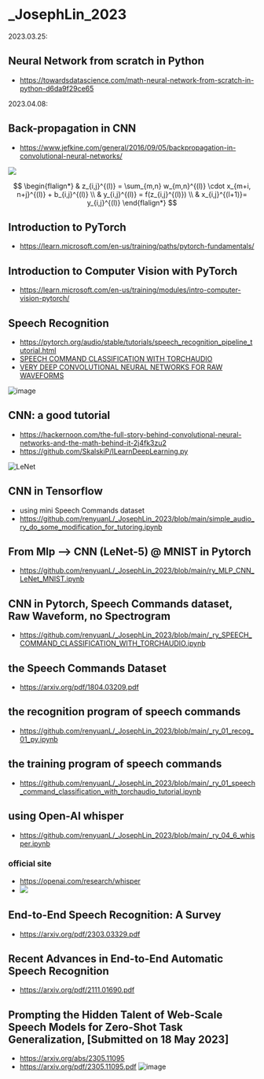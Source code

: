 # _JosephLin_2023

2023.03.25:
## Neural Network from scratch in Python

- https://towardsdatascience.com/math-neural-network-from-scratch-in-python-d6da9f29ce65

2023.04.08:
## Back-propagation in CNN
- https://www.jefkine.com/general/2016/09/05/backpropagation-in-convolutional-neural-networks/

![](https://www.jefkine.com/assets/images/conv.png)

$$
\begin{flalign*}
& z_{i,j}^{(l)} = \sum_{m,n} w_{m,n}^{(l)} \cdot x_{m+i, n+j}^{(l)} + b_{i,j}^{(l)} \\
& y_{i,j}^{(l)} = f(z_{i,j}^{(l)}) \\
& x_{i,j}^{(l+1)}= y_{i,j}^{(l)} 
\end{flalign*}
$$

## Introduction to PyTorch
- https://learn.microsoft.com/en-us/training/paths/pytorch-fundamentals/

## Introduction to Computer Vision with PyTorch
- https://learn.microsoft.com/en-us/training/modules/intro-computer-vision-pytorch/

## Speech Recognition
- https://pytorch.org/audio/stable/tutorials/speech_recognition_pipeline_tutorial.html
- [SPEECH COMMAND CLASSIFICATION WITH TORCHAUDIO](https://machinelearningleague.github.io/pytorch-tutorials/intermediate/speech_command_recognition_with_torchaudio.html)
- [VERY DEEP CONVOLUTIONAL NEURAL NETWORKS FOR RAW WAVEFORMS](https://arxiv.org/pdf/1610.00087.pdf)

![image](https://user-images.githubusercontent.com/6368761/232249205-bb44ecfb-d008-441e-b65f-1bcee2757aca.png)

## CNN: a good tutorial
- https://hackernoon.com/the-full-story-behind-convolutional-neural-networks-and-the-math-behind-it-2j4fk3zu2
- https://github.com/SkalskiP/ILearnDeepLearning.py

![LeNet](https://pytorch.org/tutorials/_images/mnist.png)

## CNN in Tensorflow
- using mini Speech Commands dataset
- https://github.com/renyuanL/_JosephLin_2023/blob/main/simple_audio_ry_do_some_modification_for_tutoring.ipynb

## From Mlp --> CNN (LeNet-5) @ MNIST in Pytorch 
- https://github.com/renyuanL/_JosephLin_2023/blob/main/ry_MLP_CNN_LeNet_MNIST.ipynb

## CNN in Pytorch, Speech Commands dataset, Raw Waveform, no Spectrogram
- https://github.com/renyuanL/_JosephLin_2023/blob/main/_ry_SPEECH_COMMAND_CLASSIFICATION_WITH_TORCHAUDIO.ipynb

## the Speech Commands Dataset
- https://arxiv.org/pdf/1804.03209.pdf

## the recognition program of speech commands
- https://github.com/renyuanL/_JosephLin_2023/blob/main/_ry_01_recog_01_py.ipynb

## the training program of speech commands
- https://github.com/renyuanL/_JosephLin_2023/blob/main/_ry_01_speech_command_classification_with_torchaudio_tutorial.ipynb

## using Open-AI whisper
- https://github.com/renyuanL/_JosephLin_2023/blob/main/_ry_04_6_whisper.ipynb
### official site
- https://openai.com/research/whisper
- ![](https://raw.githubusercontent.com/openai/whisper/main/approach.png)

## End-to-End Speech Recognition: A Survey
- https://arxiv.org/pdf/2303.03329.pdf

## Recent Advances in End-to-End Automatic Speech Recognition
- https://arxiv.org/pdf/2111.01690.pdf

## Prompting the Hidden Talent of Web-Scale Speech Models for Zero-Shot Task Generalization, [Submitted on 18 May 2023] 
- https://arxiv.org/abs/2305.11095
- https://arxiv.org/pdf/2305.11095.pdf
  ![image](https://github.com/renyuanL/_JosephLin_2023/assets/6368761/24a729e0-d5aa-4e59-8a2d-0591463db981)
